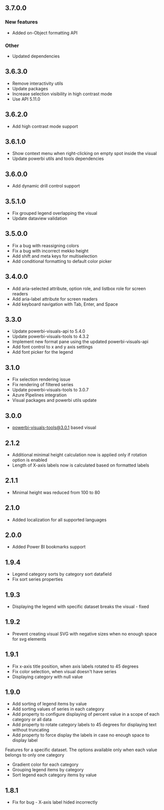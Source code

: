 ## 3.7.0.0

### New features
* Added on-Object formatting API

### Other
* Updated dependencies

## 3.6.3.0
* Remove interactivity utils
* Update packages
* Increase selection visibility in high contrast mode
* Use API 5.11.0

## 3.6.2.0
* Add high contrast mode support

## 3.6.1.0
* Show context menu when right-clicking on empty spot inside the visual
* Update powerbi utils and tools dependencies

## 3.6.0.0
* Add dynamic drill control support

## 3.5.1.0
* Fix grouped legend overlapping the visual
* Update dataview validation

## 3.5.0.0
* Fix a bug with reassigning colors
* Fix a bug with incorrect mekko height 
* Add shift and meta keys for multiselection
* Add conditional formatting to default color picker

## 3.4.0.0
* Add aria-selected attribute, option role, and listbox role for screen readers
* Add aria-label attribute for screen readers
* Add keyboard navigation with Tab, Enter, and Space 

## 3.3.0
* Update powerbi-visuals-api to 5.4.0
* Update powerbi-visuals-tools to 4.3.2
* Implement new format pane using the updated powerbi-visuals-api 
* Add font control to x and y axis settings
* Add font picker for the legend

## 3.1.0
* Fix selection rendering issue
* Fix rendering of filtered series
* Update powerbi-visuals-tools to 3.0.7
* Azure Pipelines integration
* Visual packages and powerbi utils update

## 3.0.0
* powerbi-visuals-tools@3.0.1 based visual

## 2.1.2

* Additional minimal height calculation now is applied only if rotation option is enabled
* Length of X-axis labels now is calculated based on formatted labels

## 2.1.1

* Minimal height was reduced from 100 to 80

## 2.1.0

* Added localization for all supported languages

## 2.0.0

* Added Power BI bookmarks support

## 1.9.4

* Legend category sorts by category sort datafield
* Fix sort series properties

## 1.9.3

* Displaying the legend with specific dataset breaks the visual - fixed

## 1.9.2

* Prevent creating visual SVG with negative sizes when no enough space for svg elements

## 1.9.1

* Fix x-axis title position, when axis labels rotated to 45 degrees
* Fix color selection, when visual doesn't have series
* Displaying category with null value

## 1.9.0

* Add sorting of legend items by value
* Add sorting values of series in each category
* Add property to configure displaying of percent value in a scope of each category or all data
* Add property to rotate category labels to 45 degrees for displaying text without truncating
* Add property to force display the labels in case no enough space to display label

Features for a specific dataset.
The options available only when each value belongs to only one category

* Gradient color for each category
* Grouping legend items by category
* Sort legend each category items by value

## 1.8.1

* Fix for bug - X-axis label hided incorrectly